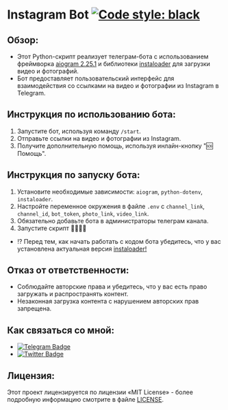 # Instagram Bot [![Code style: black](https://img.shields.io/badge/code%20style-black-000000.svg)](https://t.me/OFFpoliceChannel)

## Обзор:
- Этот Python-скрипт реализует телеграм-бота с использованием фреймворка [aiogram 2.25.1](https://docs.aiogram.dev/en/v2.25.1/) и библиотеки [instaloader](https://pypi.org/project/yt-dlp/) для загрузки видео и фотографий.
- Бот предоставляет пользовательский интерфейс для взаимодействия со ссылками на видео и фотографии из Instagram в Telegram.

## Инструкция по использованию бота:
1. Запустите бот, используя команду `/start`.
2. Отправьте ссылки на видео и фотографии из Instagram.
3. Получите дополнительную помощь, используя инлайн-кнопку "🆘 Помощь".

## Инструкция по запуску бота:
1. Установите необходимые зависимости: `aiogram`, `python-dotenv`, `instaloader`.
2. Настройте переменное окружения в файле `.env` с `channel_link`, `channel_id`, `bot_token`, `photo_link`, `video_link`.
3. Обязательно добавьте бота в администраторы телеграм канала.
4. Запустите скрипт 🤗🤗🤗🤗

- ⁉️ Перед тем, как начать работать с кодом бота убедитесь, что у вас установлена актуальная версия [instaloader!](https://pypi.org/project/yt-dlp/)

## Отказ от ответственности:
- Соблюдайте авторские права и убедитесь, что у вас есть право загружать и распространять контент.
- Незаконная загрузка контента с нарушением авторских прав запрещена.

## Как связаться со мной:
- [![Telegram Badge](https://img.shields.io/badge/Telegram-blue?style=flat&logo=telegram&logoColor=white)](https://t.me/OFFpolice)
- [![Twitter Badge](https://img.shields.io/twitter/follow/:OFFpolice2077)](https://x.com/OFFpolice2077)

## Лицензия:
Этот проект лицензируется по лицензии «MIT License» - более подробную информацию смотрите в файле [LICENSE](LICENSE).
